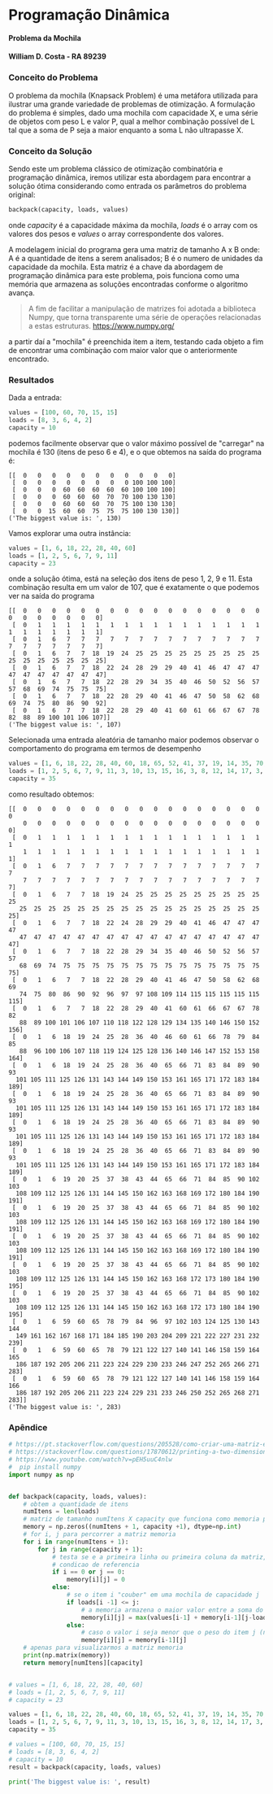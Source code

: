 # Programação Dinâmica
#### Problema da Mochila
#### William D. Costa - RA 89239


### Conceito do Problema
O problema da mochila (Knapsack Problem) é uma metáfora utilizada para ilustrar uma grande variedade de problemas de otimização. 
A formulação do problema é simples, dado uma mochila com capacidade X, e uma série de objetos com peso L e valor P, qual a melhor combinação possível de L tal que a soma de P seja a maior enquanto a soma L não ultrapasse X.
### Conceito da Solução

Sendo este um problema clássico de otimização combinatória e programação dinâmica, iremos utilizar esta abordagem para encontrar a solução ótima considerando como entrada os parâmetros do problema original:
```python
backpack(capacity, loads, values)
```
onde *capacity* é a capacidade máxima da mochila,
*loads* é o array com os valores dos pesos e *values* o array correspondente dos valores.

A modelagem inicial do programa gera uma matriz de tamanho A x B onde:
A é a quantidade de itens a serem analisados;
B é o numero de unidades da capacidade da mochila.
Esta matriz é a chave da abordagem de programação dinâmica para este problema, pois funciona como uma memória que armazena as soluções encontradas conforme o algoritmo avança.

> A fim de facilitar a manipulação de matrizes foi adotada a biblioteca Numpy, que torna transparente uma série de operações relacionadas a estas estruturas. https://www.numpy.org/

a partir daí a "mochila" é preenchida item a item, testando cada objeto a fim de encontrar uma combinação com maior valor que o anteriormente encontrado.

### Resultados

Dada a entrada:
```python
values = [100, 60, 70, 15, 15]
loads = [8, 3, 6, 4, 2]
capacity = 10
```
podemos facilmente observar que o valor máximo possível de "carregar" na mochila é 130 (itens de peso 6 e 4), e o que obtemos na saída do programa é:

```
[[  0   0   0   0   0   0   0   0   0   0   0]
 [  0   0   0   0   0   0   0   0 100 100 100]
 [  0   0   0  60  60  60  60  60 100 100 100]
 [  0   0   0  60  60  60  70  70 100 130 130]
 [  0   0   0  60  60  60  70  75 100 130 130]
 [  0   0  15  60  60  75  75  75 100 130 130]]
('The biggest value is: ', 130)
```

Vamos explorar uma outra instância:
```py
values = [1, 6, 18, 22, 28, 40, 60]
loads = [1, 2, 5, 6, 7, 9, 11]
capacity = 23
```
onde a solução ótima, está na seleção dos itens de peso 1, 2, 9 e 11. Esta combinação resulta em um valor de 107, que é exatamente o que podemos ver na saída do programa
```
[[  0   0   0   0   0   0   0   0   0   0   0   0   0   0   0   0   0   0   0   0   0   0   0   0]
 [  0   1   1   1   1   1   1   1   1   1   1   1   1   1   1   1   1   1   1   1   1   1   1   1]
 [  0   1   6   7   7   7   7   7   7   7   7   7   7   7   7   7   7   7   7   7   7   7   7   7]
 [  0   1   6   7   7  18  19  24  25  25  25  25  25  25  25  25  25  25  25  25  25  25  25  25]
 [  0   1   6   7   7  18  22  24  28  29  29  40  41  46  47  47  47  47  47  47  47  47  47  47]
 [  0   1   6   7   7  18  22  28  29  34  35  40  46  50  52  56  57  57  68  69  74  75  75  75]
 [  0   1   6   7   7  18  22  28  29  40  41  46  47  50  58  62  68  69  74  75  80  86  90  92]
 [  0   1   6   7   7  18  22  28  29  40  41  60  61  66  67  67  78  82  88  89 100 101 106 107]]
('The biggest value is: ', 107)

```
Selecionada uma entrada aleatória de tamanho maior podemos observar o comportamento do programa em termos de desempenho
```py
values = [1, 6, 18, 22, 28, 40, 60, 18, 65, 52, 41, 37, 19, 14, 35, 70, 71, 59, 62, 45]
loads = [1, 2, 5, 6, 7, 9, 11, 3, 10, 13, 15, 16, 3, 8, 12, 14, 17, 3, 5, 9]
capacity = 35
```
como resultado obtemos:
```
[[  0   0   0   0   0   0   0   0   0   0   0   0   0   0   0   0   0   0
    0   0   0   0   0   0   0   0   0   0   0   0   0   0   0   0   0   0]
 [  0   1   1   1   1   1   1   1   1   1   1   1   1   1   1   1   1   1
    1   1   1   1   1   1   1   1   1   1   1   1   1   1   1   1   1   1]
 [  0   1   6   7   7   7   7   7   7   7   7   7   7   7   7   7   7   7
    7   7   7   7   7   7   7   7   7   7   7   7   7   7   7   7   7   7]
 [  0   1   6   7   7  18  19  24  25  25  25  25  25  25  25  25  25  25
   25  25  25  25  25  25  25  25  25  25  25  25  25  25  25  25  25  25]
 [  0   1   6   7   7  18  22  24  28  29  29  40  41  46  47  47  47  47
   47  47  47  47  47  47  47  47  47  47  47  47  47  47  47  47  47  47]
 [  0   1   6   7   7  18  22  28  29  34  35  40  46  50  52  56  57  57
   68  69  74  75  75  75  75  75  75  75  75  75  75  75  75  75  75  75]
 [  0   1   6   7   7  18  22  28  29  40  41  46  47  50  58  62  68  69
   74  75  80  86  90  92  96  97  97 108 109 114 115 115 115 115 115 115]
 [  0   1   6   7   7  18  22  28  29  40  41  60  61  66  67  67  78  82
   88  89 100 101 106 107 110 118 122 128 129 134 135 140 146 150 152 156]
 [  0   1   6  18  19  24  25  28  36  40  46  60  61  66  78  79  84  85
   88  96 100 106 107 118 119 124 125 128 136 140 146 147 152 153 158 164]
 [  0   1   6  18  19  24  25  28  36  40  65  66  71  83  84  89  90  93
  101 105 111 125 126 131 143 144 149 150 153 161 165 171 172 183 184 189]
 [  0   1   6  18  19  24  25  28  36  40  65  66  71  83  84  89  90  93
  101 105 111 125 126 131 143 144 149 150 153 161 165 171 172 183 184 189]
 [  0   1   6  18  19  24  25  28  36  40  65  66  71  83  84  89  90  93
  101 105 111 125 126 131 143 144 149 150 153 161 165 171 172 183 184 189]
 [  0   1   6  18  19  24  25  28  36  40  65  66  71  83  84  89  90  93
  101 105 111 125 126 131 143 144 149 150 153 161 165 171 172 183 184 189]
 [  0   1   6  19  20  25  37  38  43  44  65  66  71  84  85  90 102 103
  108 109 112 125 126 131 144 145 150 162 163 168 169 172 180 184 190 191]
 [  0   1   6  19  20  25  37  38  43  44  65  66  71  84  85  90 102 103
  108 109 112 125 126 131 144 145 150 162 163 168 169 172 180 184 190 191]
 [  0   1   6  19  20  25  37  38  43  44  65  66  71  84  85  90 102 103
  108 109 112 125 126 131 144 145 150 162 163 168 169 172 180 184 190 191]
 [  0   1   6  19  20  25  37  38  43  44  65  66  71  84  85  90 102 103
  108 109 112 125 126 131 144 145 150 162 163 168 172 173 180 184 190 195]
 [  0   1   6  19  20  25  37  38  43  44  65  66  71  84  85  90 102 103
  108 109 112 125 126 131 144 145 150 162 163 168 172 173 180 184 190 195]
 [  0   1   6  59  60  65  78  79  84  96  97 102 103 124 125 130 143 144
  149 161 162 167 168 171 184 185 190 203 204 209 221 222 227 231 232 239]
 [  0   1   6  59  60  65  78  79 121 122 127 140 141 146 158 159 164 165
  186 187 192 205 206 211 223 224 229 230 233 246 247 252 265 266 271 283]
 [  0   1   6  59  60  65  78  79 121 122 127 140 141 146 158 159 164 166
  186 187 192 205 206 211 223 224 229 231 233 246 250 252 265 268 271 283]]
('The biggest value is: ', 283)

```

### Apêndice

```python
# https://pt.stackoverflow.com/questions/205528/como-criar-uma-matriz-em-python
# https://stackoverflow.com/questions/17870612/printing-a-two-dimensional-array-in-python
# https://www.youtube.com/watch?v=pEH5uuC4nlw
#  pip install numpy
import numpy as np


def backpack(capacity, loads, values):
    # obtem a quantidade de itens
    numItens = len(loads)
    # matriz de tamanho numItens X capacity que funciona como memoria para armazenar as subsolucoes
    memory = np.zeros((numItens + 1, capacity +1), dtype=np.int)
    # for i, j para percorrer a matriz memoria
    for i in range(numItens + 1):
        for j in range(capacity + 1):
            # testa se e a primeira linha ou primeira coluna da matriz,
            # condicao de referencia
            if i == 0 or j == 0:
                memory[i][j] = 0
            else:
                # se o item i "couber" em uma mochila de capacidade j
                if loads[i -1] <= j:
                    # a memoria armazena o maior valor entre a soma do valor do item j com o valor da mochila na iteracao anterior, e o valor armazenado da iteracao anterior
                    memory[i][j] = max(values[i-1] + memory[i-1][j-loads[i-1]], memory[i-1][j])
                else:
                    # caso o valor i seja menor que o peso do item j (nao "cabe") a memoria recebe o valor da iteracao anterior
                    memory[i][j] = memory[i-1][j]
    # apenas para visualizarmos a matriz memoria
    print(np.matrix(memory))
    return memory[numItens][capacity]


# values = [1, 6, 18, 22, 28, 40, 60]
# loads = [1, 2, 5, 6, 7, 9, 11]
# capacity = 23

values = [1, 6, 18, 22, 28, 40, 60, 18, 65, 52, 41, 37, 19, 14, 35, 70, 71, 59, 62, 45]
loads = [1, 2, 5, 6, 7, 9, 11, 3, 10, 13, 15, 16, 3, 8, 12, 14, 17, 3, 5, 9]
capacity = 35

# values = [100, 60, 70, 15, 15]
# loads = [8, 3, 6, 4, 2]
# capacity = 10
result = backpack(capacity, loads, values)

print('The biggest value is: ', result)

```